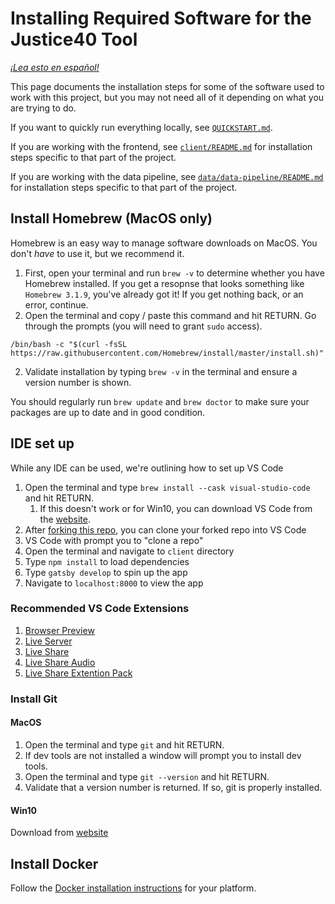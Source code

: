 # Installing Required Software for the Justice40 Tool

*[¡Lea esto en español!](INSTALLATION-es.md)*

This page documents the installation steps for some of the software used to work with this project, but you may not need all of it depending on what you are trying to do.

If you want to quickly run everything locally, see [`QUICKSTART.md`](QUICKSTART.md).

If you are working with the frontend, see [`client/README.md`](client/README.md) for installation steps specific to that part of the project.

If you are working with the data pipeline, see [`data/data-pipeline/README.md`](data/data-pipeline/README.md) for installation steps specific to that part of the project.

## Install Homebrew (MacOS only)

Homebrew is an easy way to manage software downloads on MacOS. You don't *have* to use it, but we recommend it.

1. First, open your terminal and run `brew -v` to determine whether you have Homebrew installed. If you get a resopnse that looks something like `Homebrew 3.1.9`, you've already got it! If you get nothing back, or an error, continue.
2. Open the terminal and copy / paste this command and hit RETURN. Go through the prompts (you will need to grant `sudo` access).

`/bin/bash -c "$(curl -fsSL https://raw.githubusercontent.com/Homebrew/install/master/install.sh)"`

2. Validate installation by typing `brew -v` in the terminal and ensure a version number is shown.

You should regularly run `brew update` and `brew doctor` to make sure your packages are up to date and in good condition.

## IDE set up
While any IDE can be used, we're outlining how to set up VS Code

1. Open the terminal and type `brew install --cask visual-studio-code` and hit RETURN.
    1. If this doesn't work or for Win10, you can download VS Code from the [website](https://code.visualstudio.com/).
2. After [forking this repo](https://github.com/usds/justice40-tool/blob/main/CONTRIBUTING.md#code-contributions), you can clone your forked repo into VS Code
3. VS Code with prompt you to "clone a repo"
4. Open the terminal and navigate to `client` directory
5. Type `npm install` to load dependencies
6. Type `gatsby develop` to spin up the app
7. Navigate to `localhost:8000` to view the app

### Recommended VS Code Extensions

1. [Browser Preview](https://github.com/auchenberg/vscode-browser-preview)
2. [Live Server](https://github.com/ritwickdey/vscode-live-server)
3. [Live Share](https://github.com/MicrosoftDocs/live-share)
4. [Live Share Audio](https://github.com/MicrosoftDocs/live-share)
5. [Live Share Extention Pack](https://github.com/MicrosoftDocs/live-share)

### Install Git

#### MacOS
1. Open the terminal and type `git` and hit RETURN.
2. If dev tools are not installed a window will prompt you to install dev tools. 
3. Open the terminal and type `git --version` and hit RETURN.
4. Validate that a version number is returned. If so, git is properly installed.

#### Win10
Download from [website](https://git-scm.com/download/win)

## Install Docker

Follow the [Docker installation
instructions](https://docs.docker.com/get-docker/) for your platform.
